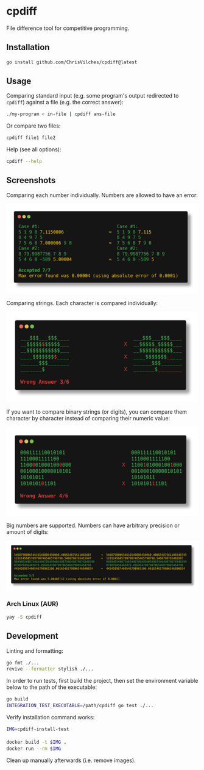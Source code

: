 # cpdiff

File difference tool for competitive programming.

## Installation

```sh
go install github.com/ChrisVilches/cpdiff@latest
```

## Usage

Comparing standard input (e.g. some program's output redirected to `cpdiff`) against a file (e.g. the correct answer):

```sh
./my-program < in-file | cpdiff ans-file
```

Or compare two files:

```sh
cpdiff file1 file2
```

Help (see all options):

```sh
cpdiff --help
```

## Screenshots

Comparing each number individually. Numbers are allowed to have an error:

![numbers](./screenshots/numbers.png)

Comparing strings. Each character is compared individually:

![heart-strings](./screenshots/heart-strings.png)

If you want to compare binary strings (or digits), you can compare them character by character instead of comparing their numeric value:

![binary-strings](./screenshots/binary-strings.png)

Big numbers are supported. Numbers can have arbitrary precision or amount of digits:

![big-numbers](./screenshots/big-numbers.png)

### Arch Linux (AUR)

```sh
yay -S cpdiff
```

## Development

Linting and formatting:

```sh
go fmt ./...
revive --formatter stylish ./...
```

In order to run tests, first build the project, then set the environment variable below to the path of the executable:

```sh
go build
INTEGRATION_TEST_EXECUTABLE=/path/cpdiff go test ./...
```

Verify installation command works:

```sh
IMG=cpdiff-install-test

docker build -t $IMG .
docker run --rm $IMG
```

Clean up manually afterwards (i.e. remove images).
